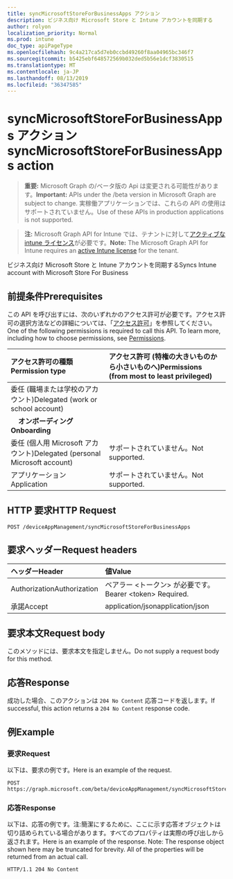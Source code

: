 ```yaml
---
title: syncMicrosoftStoreForBusinessApps アクション
description: ビジネス向け Microsoft Store と Intune アカウントを同期する
author: rolyon
localization_priority: Normal
ms.prod: intune
doc_type: apiPageType
ms.openlocfilehash: 9c4a217ca5d7eb0ccbd49260f8aa04965bc346f7
ms.sourcegitcommit: b5425ebf648572569b032ded5b56e1dcf3830515
ms.translationtype: MT
ms.contentlocale: ja-JP
ms.lasthandoff: 08/13/2019
ms.locfileid: "36347585"
---
```

# <a name="syncmicrosoftstoreforbusinessapps-action"></a><span data-ttu-id="dcc7d-103">syncMicrosoftStoreForBusinessApps アクション</span><span class="sxs-lookup"><span data-stu-id="dcc7d-103">syncMicrosoftStoreForBusinessApps action</span></span>

> <span data-ttu-id="dcc7d-104">**重要:** Microsoft Graph の/ベータ版の Api は変更される可能性があります。</span><span class="sxs-lookup"><span data-stu-id="dcc7d-104">**Important:** APIs under the /beta version in Microsoft Graph are subject to change.</span></span> <span data-ttu-id="dcc7d-105">実稼働アプリケーションでは、これらの API の使用はサポートされていません。</span><span class="sxs-lookup"><span data-stu-id="dcc7d-105">Use of these APIs in production applications is not supported.</span></span>

> <span data-ttu-id="dcc7d-106">**注:** Microsoft Graph API for Intune では、テナントに対して[アクティブな intune ライセンス](https://go.microsoft.com/fwlink/?linkid=839381)が必要です。</span><span class="sxs-lookup"><span data-stu-id="dcc7d-106">**Note:** The Microsoft Graph API for Intune requires an [active Intune license](https://go.microsoft.com/fwlink/?linkid=839381) for the tenant.</span></span>

<span data-ttu-id="dcc7d-107">ビジネス向け Microsoft Store と Intune アカウントを同期する</span><span class="sxs-lookup"><span data-stu-id="dcc7d-107">Syncs Intune account with Microsoft Store For Business</span></span>
## <a name="prerequisites"></a><span data-ttu-id="dcc7d-108">前提条件</span><span class="sxs-lookup"><span data-stu-id="dcc7d-108">Prerequisites</span></span>
<span data-ttu-id="dcc7d-p102">この API を呼び出すには、次のいずれかのアクセス許可が必要です。アクセス許可の選択方法などの詳細については、「[アクセス許可](/graph/permissions-reference)」を参照してください。</span><span class="sxs-lookup"><span data-stu-id="dcc7d-p102">One of the following permissions is required to call this API. To learn more, including how to choose permissions, see [Permissions](/graph/permissions-reference).</span></span>

|<span data-ttu-id="dcc7d-111">アクセス許可の種類</span><span class="sxs-lookup"><span data-stu-id="dcc7d-111">Permission type</span></span>|<span data-ttu-id="dcc7d-112">アクセス許可 (特権の大きいものから小さいものへ)</span><span class="sxs-lookup"><span data-stu-id="dcc7d-112">Permissions (from most to least privileged)</span></span>|
|:---|:---|
|<span data-ttu-id="dcc7d-113">委任 (職場または学校のアカウント)</span><span class="sxs-lookup"><span data-stu-id="dcc7d-113">Delegated (work or school account)</span></span>||
| <span data-ttu-id="dcc7d-114">&nbsp; &nbsp; **オンボーディング**</span><span class="sxs-lookup"><span data-stu-id="dcc7d-114">&nbsp; &nbsp; **Onboarding**</span></span> | |<span data-ttu-id="dcc7d-115">DeviceManagementApps.ReadWrite.All</span><span class="sxs-lookup"><span data-stu-id="dcc7d-115">DeviceManagementApps.ReadWrite.All</span></span>|
|<span data-ttu-id="dcc7d-116">委任 (個人用 Microsoft アカウント)</span><span class="sxs-lookup"><span data-stu-id="dcc7d-116">Delegated (personal Microsoft account)</span></span>|<span data-ttu-id="dcc7d-117">サポートされていません。</span><span class="sxs-lookup"><span data-stu-id="dcc7d-117">Not supported.</span></span>|
|<span data-ttu-id="dcc7d-118">アプリケーション</span><span class="sxs-lookup"><span data-stu-id="dcc7d-118">Application</span></span>|<span data-ttu-id="dcc7d-119">サポートされていません。</span><span class="sxs-lookup"><span data-stu-id="dcc7d-119">Not supported.</span></span>|

## <a name="http-request"></a><span data-ttu-id="dcc7d-120">HTTP 要求</span><span class="sxs-lookup"><span data-stu-id="dcc7d-120">HTTP Request</span></span>
<!-- {
  "blockType": "ignored"
}
-->
``` http
POST /deviceAppManagement/syncMicrosoftStoreForBusinessApps
```

## <a name="request-headers"></a><span data-ttu-id="dcc7d-121">要求ヘッダー</span><span class="sxs-lookup"><span data-stu-id="dcc7d-121">Request headers</span></span>
|<span data-ttu-id="dcc7d-122">ヘッダー</span><span class="sxs-lookup"><span data-stu-id="dcc7d-122">Header</span></span>|<span data-ttu-id="dcc7d-123">値</span><span class="sxs-lookup"><span data-stu-id="dcc7d-123">Value</span></span>|
|:---|:---|
|<span data-ttu-id="dcc7d-124">Authorization</span><span class="sxs-lookup"><span data-stu-id="dcc7d-124">Authorization</span></span>|<span data-ttu-id="dcc7d-125">ベアラー &lt;トークン&gt; が必要です。</span><span class="sxs-lookup"><span data-stu-id="dcc7d-125">Bearer &lt;token&gt; Required.</span></span>|
|<span data-ttu-id="dcc7d-126">承諾</span><span class="sxs-lookup"><span data-stu-id="dcc7d-126">Accept</span></span>|<span data-ttu-id="dcc7d-127">application/json</span><span class="sxs-lookup"><span data-stu-id="dcc7d-127">application/json</span></span>|

## <a name="request-body"></a><span data-ttu-id="dcc7d-128">要求本文</span><span class="sxs-lookup"><span data-stu-id="dcc7d-128">Request body</span></span>
<span data-ttu-id="dcc7d-129">このメソッドには、要求本文を指定しません。</span><span class="sxs-lookup"><span data-stu-id="dcc7d-129">Do not supply a request body for this method.</span></span>

## <a name="response"></a><span data-ttu-id="dcc7d-130">応答</span><span class="sxs-lookup"><span data-stu-id="dcc7d-130">Response</span></span>
<span data-ttu-id="dcc7d-131">成功した場合、このアクションは `204 No Content` 応答コードを返します。</span><span class="sxs-lookup"><span data-stu-id="dcc7d-131">If successful, this action returns a `204 No Content` response code.</span></span>

## <a name="example"></a><span data-ttu-id="dcc7d-132">例</span><span class="sxs-lookup"><span data-stu-id="dcc7d-132">Example</span></span>
### <a name="request"></a><span data-ttu-id="dcc7d-133">要求</span><span class="sxs-lookup"><span data-stu-id="dcc7d-133">Request</span></span>
<span data-ttu-id="dcc7d-134">以下は、要求の例です。</span><span class="sxs-lookup"><span data-stu-id="dcc7d-134">Here is an example of the request.</span></span>
``` http
POST https://graph.microsoft.com/beta/deviceAppManagement/syncMicrosoftStoreForBusinessApps
```

### <a name="response"></a><span data-ttu-id="dcc7d-135">応答</span><span class="sxs-lookup"><span data-stu-id="dcc7d-135">Response</span></span>
<span data-ttu-id="dcc7d-p103">以下は、応答の例です。注:簡潔にするために、ここに示す応答オブジェクトは切り詰められている場合があります。すべてのプロパティは実際の呼び出しから返されます。</span><span class="sxs-lookup"><span data-stu-id="dcc7d-p103">Here is an example of the response. Note: The response object shown here may be truncated for brevity. All of the properties will be returned from an actual call.</span></span>
``` http
HTTP/1.1 204 No Content
```






